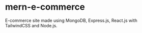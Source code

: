 # mern-e-commerce
E-commerce site made using MongoDB, Express.js, React.js with TailwindCSS and Node.js.
